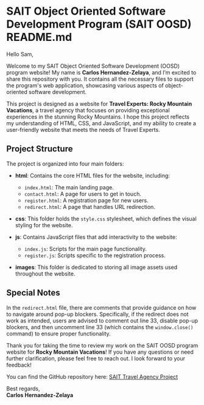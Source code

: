 # SAIT Object Oriented Software Development Program (SAIT OOSD) README.md

Hello Sam,

Welcome to my SAIT Object Oriented Software Development (OOSD) program website! My name is **Carlos Hernandez-Zelaya**, and I’m excited to share this repository with you. It contains all the necessary files to support the program's web application, showcasing various aspects of object-oriented software development.

This project is designed as a website for **Travel Experts: Rocky Mountain Vacations**, a travel agency that focuses on providing exceptional experiences in the stunning Rocky Mountains. I hope this project reflects my understanding of HTML, CSS, and JavaScript, and my ability to create a user-friendly website that meets the needs of Travel Experts.

## Project Structure

The project is organized into four main folders:

- **html**: Contains the core HTML files for the website, including:
  - `index.html`: The main landing page.
  - `contact.html`: A page for users to get in touch.
  - `register.html`: A registration page for new users.
  - `redirect.html`: A page that handles URL redirection.

- **css**: This folder holds the `style.css` stylesheet, which defines the visual styling for the website.

- **js**: Contains JavaScript files that add interactivity to the website:
  - `index.js`: Scripts for the main page functionality.
  - `register.js`: Scripts specific to the registration process.

- **images**: This folder is dedicated to storing all image assets used throughout the website.

## Special Notes

In the `redirect.html` file, there are comments that provide guidance on how to navigate around pop-up blockers. Specifically, if the redirect does not work as intended, users are advised to comment out line 33, disable pop-up blockers, and then uncomment line 33 (which contains the `window.close()` command) to ensure proper functionality.

Thank you for taking the time to review my work on the SAIT OOSD program website for **Rocky Mountain Vacations**! If you have any questions or need further clarification, please feel free to reach out. I look forward to your feedback!

You can find the GitHub repository here: [SAIT Travel Agency Project](https://github.com/CHZelaya/SAIT.travelagencyproject)

Best regards,  
**Carlos Hernandez-Zelaya**
